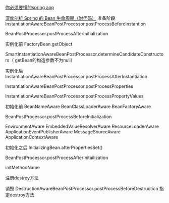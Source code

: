 [你必须要懂的spring aop](https://mp.weixin.qq.com/s/Fcmuou5up15IcYDGwbB5Cg)

[深度剖析 Spring 的 Bean 生命周期（附代码）](https://mp.weixin.qq.com/s/rmzISaVlc8A26ZVX4eyA8Q)
准备阶段
InstantiationAwareBeanPostProcessor.postProcessBeforeInstantion

BeanPostProcesser.postProcessAfterInitialization

实例化前
FactoryBean.getObject

SmartInstantiationAwareBeanPostProcessor.determineCandidateConstructors（
getBean的构造参数不为null）

实例化后
InstantiationAwareBeanPostProcessor.postProcessAfterInstantiation

InstantiationAwareBeanPostProcessor.postProcessProperties

InstantiationAwareBeanPostProcessor.postProcessPropertyValues

初始化前
BeanNameAware
BeanClassLoaderAware
BeanFactoryAware

BeanPostProcessor.postProcessBeforeInitialization

EnvironmentAware
EmbeddedValueResolverAware
ResourceLoaderAware
ApplicationEventPublisherAware
MessageSourceAware
ApplicationContextAware

初始化之后
InitializingBean.afterPropertiesSet()

BeanPostProcessor.postProcessAfterInitailization

initMethodName

注册destroy方法

销毁
DestructionAwareBeanPostProcessor.postProcessBeforeDestruction
指定destroy方法